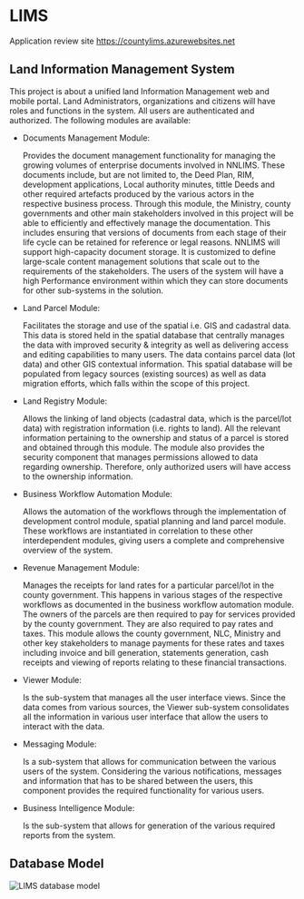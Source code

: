 # LIMS

Application review site https://countylims.azurewebsites.net
## Land Information Management System
This project is about a unified land Information Management web and mobile portal. Land Administrators, organizations and
citizens will have roles and functions in the system. All users are authenticated and authorized. The following modules are 
available:
* Documents Management Module:

   Provides the document management functionality for managing the growing volumes of enterprise documents involved in NNLIMS. These documents include, but are not limited to, the Deed Plan, RIM, development applications, Local authority minutes, tittle Deeds and other required artefacts produced by the various actors in the respective business process. Through this module, the Ministry, county governments and other main stakeholders involved in this project will be able to efficiently and effectively manage the documentation. This includes ensuring that versions of documents from each stage of their life cycle can be retained for reference or legal reasons. NNLIMS will support high-capacity document storage. It is customized to define large-scale content management solutions that scale out to the requirements of the stakeholders. The users of the system will have a high Performance environment within which they can store documents for other sub-systems in the solution.
   
* Land Parcel Module:

   Facilitates the storage and use of the spatial i.e. GIS and cadastral data. This data is stored held in the spatial database that centrally manages the data with improved security & integrity as well as delivering access and editing capabilities to many users. The data contains parcel data (lot data) and other GIS contextual information. This spatial database will be populated from legacy sources (existing sources) as well as data migration efforts, which falls within the scope of this project. 
   
* Land Registry Module:

   Allows the linking of land objects (cadastral data, which is the parcel/lot data) with registration information (i.e. rights to land). All the relevant information pertaining to the ownership and status of a parcel is stored and obtained through this module. The module also provides the security component that manages permissions allowed to data regarding ownership. Therefore, only authorized users will have access to the ownership information.
* Business Workflow Automation Module:

   Allows the automation of the workflows through the implementation of development control module, spatial planning and land parcel module. These workflows are instantiated in correlation to these other interdependent modules, giving users a complete and comprehensive overview of the system. 
   
* Revenue Management Module:

   Manages the receipts for land rates for a particular parcel/lot in the county government. This happens in various stages of the respective workflows as documented in the business workflow automation module. The owners of the parcels are then required to pay for services provided by the county government. They are also required to pay rates and taxes. This module allows the county government, NLC, Ministry and other key stakeholders to manage payments for these rates and taxes including invoice and bill generation, statements generation, cash receipts and viewing of reports relating to these financial transactions.
   
* Viewer Module:

   Is the sub-system that manages all the user interface views. Since the data comes from various sources, the Viewer sub-system consolidates all the information in various user interface that allow the users to interact with the data. 
   
* Messaging Module:

   Is a sub-system that allows for communication between the various users of the system. Considering the various notifications, messages and information that has to be shared between the users, this component provides the required functionality for various users.
   
* Business Intelligence Module:

   Is the sub-system that allows for generation of the various required reports from the system.
## Database Model

![LIMS database model](https://github.com/ayiemba/LIMSPortal/blob/dev/Docs/LIMDbModel.png)

